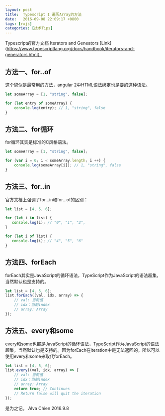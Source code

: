 ```yaml
---
layout: post
title:  Typescript I 遍历Array的方法
date:   2016-09-08 22:09:17 +0800
tags: [rxjs]
categories: [技术Tips]
---
```


Typescript的官方文档 Iterators and Geneators [Link](https://www.typescriptlang.org/docs/handbook/iterators-and-generators.html）

## 方法一、for..of

这个貌似是最常用的方法，angular 2中HTML语法绑定也是要的这种语法。

```typescript
let someArray = [1, "string", false];

for (let entry of someArray) {
    console.log(entry); // 1, "string", false
}
```


## 方法二、for循环

for循环其实是标准的C风格语法。

```typescript
let someArray = [1, "string", false];

for (var i = 0; i < someArray.length; i ++) {
    console.log(someArray[i]); // 1, "string", false
}
```

## 方法三、for..in

官方文档上强调了for…in和for…of的区别：

```typescript
let list = [4, 5, 6];

for (let i in list) {
   console.log(i); // "0", "1", "2",
}

for (let i of list) {
   console.log(i); // "4", "5", "6"
}
```

## 方法四、forEach

forEach其实是JavaScript的循环语法，TypeScript作为JavaScript的语法超集，当然默认也是支持的。

```typescript
let list = [4, 5, 6];
list.forEach((val, idx, array) => {
    // val: 当前值
    // idx：当前index
    // array: Array
});
```

## 方法五、every和some

every和some也都是JavaScript的循环语法，TypeScript作为JavaScript的语法超集，当然默认也是支持的。因为forEach在iteration中是无法返回的，所以可以使用every和some来取代forEach。

```typescript
let list = [4, 5, 6];
list.every((val, idx, array) => {
    // val: 当前值
    // idx：当前index
    // array: Array
    return true; // Continues
    // Return false will quit the iteration
});
```

是为之记。
Alva Chien
2016.9.8
